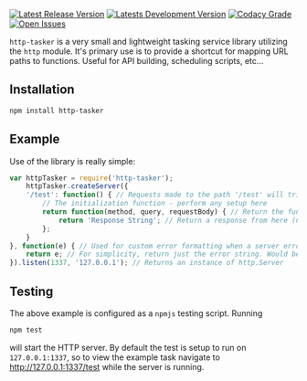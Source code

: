 [![Latest Release Version](https://img.shields.io/github/release/bryanwayb/http-tasker.svg)](https://github.com/bryanwayb/http-tasker/releases) [![Latests Development Version](https://img.shields.io/github/tag/bryanwayb/http-tasker.svg?label=dev)](https://github.com/bryanwayb/http-tasker/tags) [![Codacy Grade](https://img.shields.io/codacy/86865fef7370487e901b766a407c501c.svg)](https://www.codacy.com/app/bryanwayb/http-tasker) [![Open Issues](https://img.shields.io/github/issues/bryanwayb/http-tasker.svg)](https://github.com/bryanwayb/http-tasker/issues)

`http-tasker` is a very small and lightweight tasking service library utilizing the `http` module. It's primary use is to provide a shortcut for mapping URL paths to functions. Useful for API building, scheduling scripts, etc...

Installation
--

```bash
npm install http-tasker
```

Example
--
Use of the library is really simple:

```javascript
var httpTasker = require('http-tasker');
	httpTasker.createServer({
	'/test': function() { // Requests made to the path '/test' will trigger this
		// The initialization function - perform any setup here
		return function(method, query, requestBody) { // Return the function that does the processing
			return 'Response String'; // Return a response from here (not required)
		};
	}
}, function(e) { // Used for custom error formatting when a server error occurs
	return e; // For simplicity, return just the error string. Would be good to change this in use (or omit completely).
}).listen(1337, '127.0.0.1'); // Returns an instance of http.Server
```

Testing
--
The above example is configured as a `npmjs` testing script. Running

```bash
npm test
```

will start the HTTP server. By default the test is setup to run on `127.0.0.1:1337`, so to view the example task navigate to http://127.0.0.1:1337/test while the server is running.
